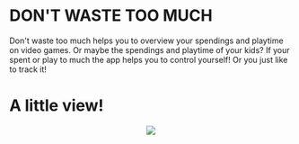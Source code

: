 # DON'T WASTE TOO MUCH

Don't waste too much helps you to overview your spendings and playtime on video games. Or maybe the spendings and playtime of your kids? If your spent or play to much the app helps you to control yourself! Or you just like to track it!


# A little view!

<p align="center">
  <img src="https://user-images.githubusercontent.com/105639964/183077447-5e408d05-64a5-4c69-a537-a9d564a81bcd.png" />
</p>
